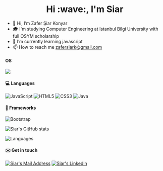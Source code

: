 <h1 align="center">Hi :wave:, I'm Siar</h1>

- 👋 Hi, I’m Zafer Şiar Konyar
- :mortar_board: I'm studying Computer Engineering at Istanbul Bilgi University with full OSYM scholarship
- 🌱 I’m currently learning javascript
- 📫 How to reach me zafersiark@gmail.com

#### OS
<img src="https://img.shields.io/badge/Windows-black?style=for-the-badge&logo=windows&logoColor=white"></img>

#### 💻 Languages
<img alt="JavaScript" src="https://img.shields.io/badge/javascript%20-%23323330.svg?&style=for-the-badge&logo=javascript&logoColor=%23F7DF1E"/> <img alt="HTML5" src="https://img.shields.io/badge/html5%20-%23E34F26.svg?&style=for-the-badge&logo=html5&logoColor=white"/> <img alt="CSS3" src="https://img.shields.io/badge/css3%20-%231572B6.svg?&style=for-the-badge&logo=css3&logoColor=white"/> <img alt="Java" src="https://img.shields.io/badge/java-%23ED8B00.svg?&style=for-the-badge&logo=java&logoColor=white"/> 

#### :rocket: Frameworks

<img alt="Bootstrap" src="https://img.shields.io/badge/bootstrap%20-%23563D7C.svg?&style=for-the-badge&logo=bootstrap&logoColor=white"/>

<br>

![Siar's GitHub stats](https://github-readme-stats.vercel.app/api?username=siarkonyar&show_icons=true&theme=default)

![Languages](https://github-readme-stats.vercel.app/api/top-langs/?username=siarkonyar&layout=compact&theme=light)

#### :envelope: Get in touch

<a href="mailto:zafersiark@gmail.com" target="_blank" rel="nofollow"><img alt="Siar's Mail Address" src="https://img.shields.io/badge/Gmail-black?style=for-the-badge&logo=gmail&logoColor=white" /></a>
<a href="https://www.linkedin.com/in/zafer-şiar-konyar-7783b01bb/" target="_blank" rel="nofollow"><img alt="Siar's Linkedin" src="https://img.shields.io/badge/LinkedIn-black?style=for-the-badge&logo=linkedin&logoColor=white" /></a>